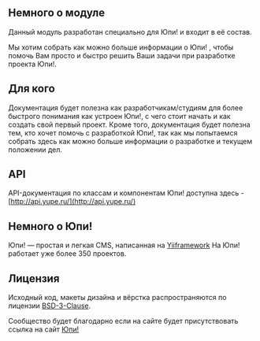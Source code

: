 ## Немного о модуле ##
Данный модуль разработан специально для Юпи! и входит в её состав.

Мы хотим собрать как можно больше информации о Юпи! , чтобы помочь Вам просто и быстро решить Ваши задачи при разработке проекта Юпи!.
## Для кого ##
Документация будет полезна как разработчикам/студиям для более быстрого понимания как устроен Юпи!, с чего стоит начать и как создать свой первый проект.
Кроме того, документация будет полезна тем, кто хочет помочь с разработкой Юпи!, так как мы попытаемся собрать здесь как можно больше информации о разработке и текущем положении дел.
## API ##
API-документация по классам и компонентам Юпи! доступна здесь - [http://api.yupe.ru/](http://api.yupe.ru/)
## Немного о Юпи! ##
Юпи! — простая и легкая CMS, написанная на [Yiiframework](http://www.yiiframework.com/) На Юпи! работает уже более 350 проектов.
## Лицензия ##
Исходный код, макеты дизайна и вёрстка распространяются по лицензии [BSD-3-Clause](https://github.com/yupe/yupe/blob/master/LICENSE).

Сообщество будет благодарно если на сайте будет присутствовать ссылка на сайт [Юпи!](http://yupe.ru/contacts?from=docs)
